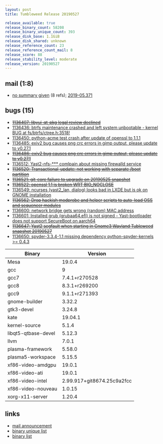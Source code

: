 ```yaml
---
layout: post
title: Tumbleweed Release 20190527

release_available: true
release_binary_count: 58208
release_binary_unique_count: 393
release_disk_base: 1.1GiB
release_disk_shared: unknown
release_reference_count: 23
release_reference_count_mail: 8
release_score: 88
release_stability_level: moderate
release_version: 20190527
---
```


## mail (1:8)

- [no summary given](https://lists.opensuse.org/opensuse-factory/2019-05/msg00367.html) (8 refs); [2019-05.371](https://lists.opensuse.org/opensuse-factory/2019-05/msg00371.html)

## bugs (15)

<!--more-->

- ~~[1136407: libyui-qt-pkg legal review declined](https://bugzilla.opensuse.org/show_bug.cgi?id=1136407)~~
- [1136436: btrfs maintenance crashed and left system unbootable - kernel BUG at fs/btrfs/ctree.h:3518!](https://bugzilla.opensuse.org/show_bug.cgi?id=1136436)
- [1136450: python-acme test crash after update of openssl to 1.1.1](https://bugzilla.opensuse.org/show_bug.cgi?id=1136450)
- [1136485: exiv2 bug causes png crc errors in gimp output, please update to v0.27.1](https://bugzilla.opensuse.org/show_bug.cgi?id=1136485)
- ~~[1136486: exiv2 bug causes png crc errors in gimp output, please update to v0.27.1](https://bugzilla.opensuse.org/show_bug.cgi?id=1136486)~~
- [1136512: Yast2-nfs-*** comlpain about missing firewalld service](https://bugzilla.opensuse.org/show_bug.cgi?id=1136512)
- ~~[1136520: Transactional-update: not working with separate /boot partition](https://bugzilla.opensuse.org/show_bug.cgi?id=1136520)~~
- ~~[1136521: git-core failure to upgrade on 20190525 snapshot](https://bugzilla.opensuse.org/show_bug.cgi?id=1136521)~~
- ~~[1136522: openssl 1.1 is broken WRT BIO_NOCLOSE](https://bugzilla.opensuse.org/show_bug.cgi?id=1136522)~~
- [1136549: ncurses (yast2_lan, dialog) looks bad in LXDE but is ok on GNOME installation](https://bugzilla.opensuse.org/show_bug.cgi?id=1136549)
- ~~[1136562: Drop hackish modprobe and helper scripts to auto-load OSS and sequencer modules](https://bugzilla.opensuse.org/show_bug.cgi?id=1136562)~~
- [1136600: network bridge gets wrong (random) MAC address](https://bugzilla.opensuse.org/show_bug.cgi?id=1136600)
- [1136601: Installed grub (grubaa64.efi) is not signed - Yast-bootloader does not support SecureBoot on aarch64](https://bugzilla.opensuse.org/show_bug.cgi?id=1136601)
- ~~[1136647: Yast2 segfault when starting in Gnome3 Wayland Tubleweed snapshot 20190527](https://bugzilla.opensuse.org/show_bug.cgi?id=1136647)~~
- [1136650: spyder-3.3.4-1.1 missing dependency python-spyder-kernels >= 0.4.3](https://bugzilla.opensuse.org/show_bug.cgi?id=1136650)

Binary | Version
--- | ---
Mesa | 19.0.4
gcc | 9
gcc7 | 7.4.1+r270528
gcc8 | 8.3.1+r269200
gcc9 | 9.1.1+r271393
gnome-builder | 3.32.2
gtk3-devel | 3.24.8
kate | 19.04.1
kernel-source | 5.1.4
libqt5-qtbase-devel | 5.12.3
llvm | 7.0.1
plasma-framework | 5.58.0
plasma5-workspace | 5.15.5
xf86-video-amdgpu | 19.0.1
xf86-video-ati | 19.0.1
xf86-video-intel | 2.99.917+git8674.25c9a2fcc
xf86-video-nouveau | 1.0.15
xorg-x11-server | 1.20.4

## links

- [mail announcement](https://lists.opensuse.org/opensuse-factory/2019-05/msg00366.html)
- [binary unique list](http://download.opensuse.org/history/20190527/rpm.unique.list)
- [binary list](http://download.opensuse.org/history/20190527/rpm.list)
